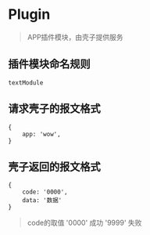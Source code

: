 
# Plugin

> APP插件模块，由壳子提供服务

## 插件模块命名规则

```
textModule

```

## 请求壳子的报文格式

```
{
    app: 'wow',
}

```

## 壳子返回的报文格式

```
{
    code: '0000',
    data: '数据'
}

```
> code的取值
> '0000' 成功
> '9999' 失败
